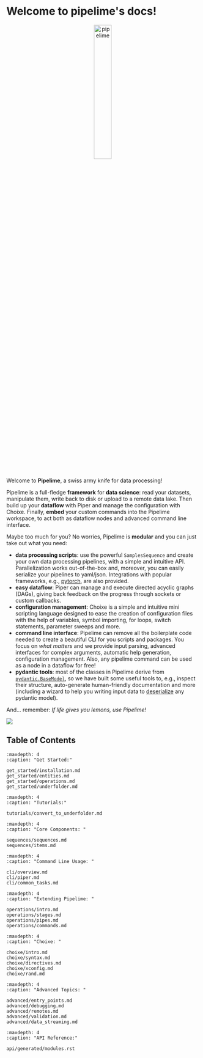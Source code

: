 # Welcome to pipelime's docs!

<p align="center">
    <img src="_static/pipelime_logo.svg" alt="pipelime" width="30%" height="30%" />
</p>

Welcome to **Pipelime**, a swiss army knife for data processing!

Pipelime is a full-fledge **framework** for **data science**: read your datasets,
manipulate them, write back to disk or upload to a remote data lake.
Then build up your **dataflow** with Piper and manage the configuration with Choixe.
Finally, **embed** your custom commands into the Pipelime workspace, to act both as dataflow nodes and advanced command line interface.

Maybe too much for you? No worries, Pipelime is **modular** and you can just take out what you need:
- **data processing scripts**: use the powerful `SamplesSequence` and create your own data processing pipelines, with a simple and intuitive API. Parallelization works out-of-the-box and, moreover, you can easily serialize your pipelines to yaml/json. Integrations with popular frameworks, e.g., [pytorch](https://pytorch.org/), are also provided.
- **easy dataflow**: Piper can manage and execute directed acyclic graphs (DAGs), giving back feedback on the progress through sockets or custom callbacks.
- **configuration management**: Choixe is a simple and intuitive mini scripting language designed to ease the creation of configuration files with the help of variables, symbol importing, for loops, switch statements, parameter sweeps and more.
- **command line interface**: Pipelime can remove all the boilerplate code needed to create a beautiful CLI for you scripts and packages. You focus on *what matters* and we provide input parsing, advanced interfaces for complex arguments, automatic help generation, configuration management. Also, any pipelime command can be used as a node in a dataflow for free!
- **pydantic tools**: most of the classes in Pipelime derive from [`pydantic.BaseModel`](https://pydantic-docs.helpmanual.io/), so we have built some useful tools to, e.g., inspect their structure, auto-generate human-friendly documentation and more (including a wizard to help you writing input data to [deserialize](https://pydantic-docs.helpmanual.io/usage/models/#helper-functions) any pydantic model).

And... remember: *If life gives you lemons, use Pipelime!*

![](https://imgs.xkcd.com/comics/data_pipeline.png)

## Table of Contents

```{toctree}
:maxdepth: 4
:caption: "Get Started:"

get_started/installation.md
get_started/entities.md
get_started/operations.md
get_started/underfolder.md
```

```{toctree}
:maxdepth: 4
:caption: "Tutorials:"

tutorials/convert_to_underfolder.md
```

```{toctree}
:maxdepth: 4
:caption: "Core Components: "

sequences/sequences.md
sequences/items.md
```

```{toctree}
:maxdepth: 4
:caption: "Command Line Usage: "

cli/overview.md
cli/piper.md
cli/common_tasks.md
```

```{toctree}
:maxdepth: 4
:caption: "Extending Pipelime: "

operations/intro.md
operations/stages.md
operations/pipes.md
operations/commands.md
```

```{toctree}
:maxdepth: 4
:caption: "Choixe: "

choixe/intro.md
choixe/syntax.md
choixe/directives.md
choixe/xconfig.md
choixe/rand.md
```

```{toctree}
:maxdepth: 4
:caption: "Advanced Topics: "

advanced/entry_points.md
advanced/debugging.md
advanced/remotes.md
advanced/validation.md
advanced/data_streaming.md
```

```{toctree}
:maxdepth: 4
:caption: "API Reference:"

api/generated/modules.rst
```
